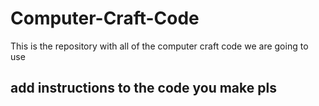 # Computer-Craft-Code

This is the repository with all of
the computer craft code we are going to use 

## add instructions to the code you make pls